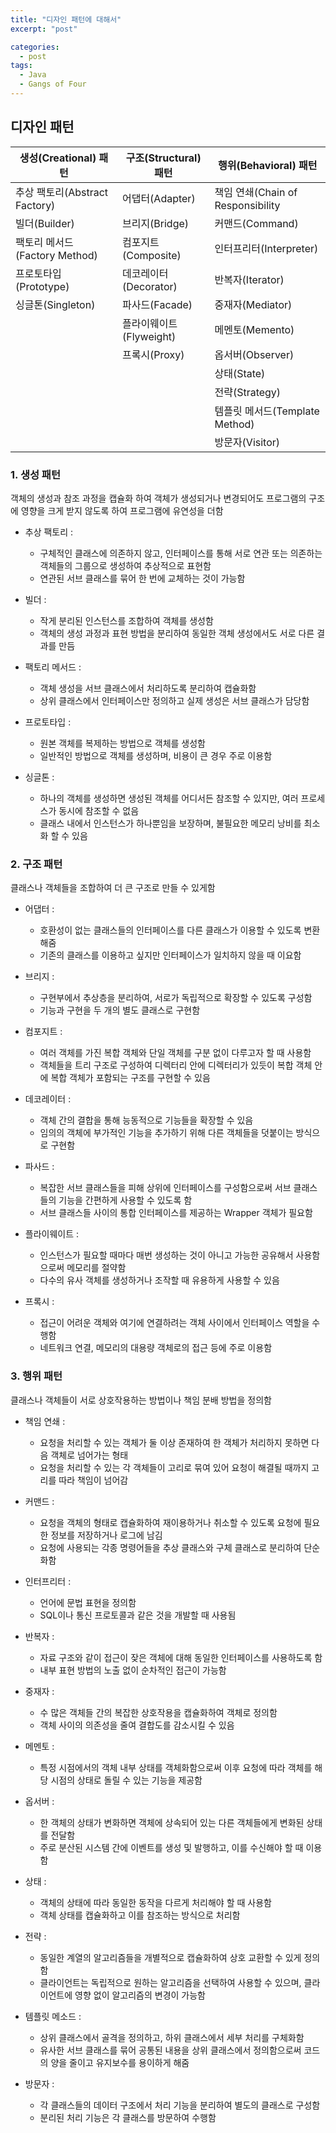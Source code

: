 ```yaml
---
title: "디자인 패턴에 대해서"
excerpt: "post"

categories:
  - post
tags:
  - Java
  - Gangs of Four
---
```


## 디자인 패턴

| 생성(Creational) 패턴        | 구조(Structural) 패턴 | 행위(Behavioral) 패턴             |
|--------------------------|-------------------|-------------------------------|
| 추상 팩토리(Abstract Factory) | 어댑터(Adapter)      | 책임 연쇄(Chain of Responsibility |
| 빌더(Builder)              | 브리지(Bridge)       | 커맨드(Command)                  |
| 팩토리 메서드(Factory Method)  | 컴포지트(Composite)   | 인터프리터(Interpreter)            |
| 프로토타입(Prototype)         | 데코레이터(Decorator)  | 반복자(Iterator)                 |
| 싱글톤(Singleton)           | 파사드(Facade)       | 중재자(Mediator)                 |
|                          | 플라이웨이트(Flyweight) | 메멘토(Memento)                  |
|                          | 프록시(Proxy)        | 옵서버(Observer)                 |
|                          |                   | 상태(State)                     |
|                          |                   | 전략(Strategy)                  |
|                          |                   | 템플릿 메서드(Template Method)      |
|                          |                   | 방문자(Visitor)                  |

### 1. 생성 패턴
객체의 생성과 참조 과정을 캡슐화 하여 객체가 생성되거나 변경되어도 프로그램의 구조에 영향을 크게 받지 않도록 하여 프로그램에 유연성을 더함

- 추상 팩토리 :
  - 구체적인 클래스에 의존하지 않고, 인터페이스를 통해 서로 연관 또는 의존하는 객체들의 그룹으로 생성하여 추상적으로 표현함
  - 연관된 서브 클래스를 묶어 한 번에 교체하는 것이 가능함


- 빌더 :
  - 작게 분리된 인스턴스를 조합하여 객체를 생성함
  - 객체의 생성 과정과 표현 방법을 분리하여 동일한 객체 생성에서도 서로 다른 결과를 만듬


- 팩토리 메서드 :
  - 객체 생성을 서브 클래스에서 처리하도록 분리하여 캡슐화함
  - 상위 클래스에서 인터페이스만 정의하고 실제 생성은 서브 클래스가 담당함


- 프로토타입 :
  - 원본 객체를 복제하는 방법으로 객체를 생성함
  - 일반적인 방법으로 객체를 생성하며, 비용이 큰 경우 주로 이용함


- 싱글톤 :
  - 하나의 객체를 생성하면 생성된 객체를 어디서든 참조할 수 있지만, 여러 프로세스가 동시에 참조할 수 없음
  - 클래스 내에서 인스턴스가 하나뿐임을 보장하며, 불필요한 메모리 낭비를 최소화 할 수 있음


### 2. 구조 패턴
클래스나 객체들을 조합하여 더 큰 구조로 만들 수 있게함

- 어댑터 :
  - 호환성이 없는 클래스들의 인터페이스를 다른 클래스가 이용할 수 있도록 변환해줌
  - 기존의 클래스를 이용하고 싶지만 인터페이스가 일치하지 않을 때 이요함

- 브리지 :
  - 구현부에서 추상층을 분리하여, 서로가 독립적으로 확장할 수 있도록 구성함
  - 기능과 구현을 두 개의 별도 클래스로 구현함


- 컴포지트 :
  - 여러 객체를 가진 복합 객체와 단일 객체를 구분 없이 다루고자 할 때 사용함
  - 객체들을 트리 구조로 구성하여 디렉터리 안에 디렉터리가 있듯이 복합 객체 안에 복합 객체가 포함되는 구조를 구현할 수 있음


- 데코레이터 :
  - 객체 간의 결합을 통해 능동적으로 기능들을 확장할 수 있음
  - 임의의 객체에 부가적인 기능을 추가하기 위해 다른 객체들을 덧붙이는 방식으로 구현함


- 파사드 :
  - 복잡한 서브 클래스들을 피해 상위에 인터페이스를 구성함으로써 서브 클래스들의 기능을 간편하게 사용할 수 있도록 함
  - 서브 클래스들 사이의 통합 인터페이스를 제공하는 Wrapper 객체가 필요함


- 플라이웨이트 :
  - 인스턴스가 필요할 때마다 매번 생성하는 것이 아니고 가능한 공유해서 사용함으로써 메모리를 절약함
  - 다수의 유사 객체를 생성하거나 조작할 때 유용하게 사용할 수 있음


- 프록시 :
  - 접근이 어려운 객체와 여기에 연결하려는 객체 사이에서 인터페이스 역할을 수행함
  - 네트워크 연결, 메모리의 대용량 객체로의 접근 등에 주로 이용함


### 3. 행위 패턴
클래스나 객체들이 서로 상호작용하는 방법이나 책임 분배 방법을 정의함

- 책임 연쇄 :
  - 요청을 처리할 수 있는 객체가 둘 이상 존재하여 한 객체가 처리하지 못하면 다음 객체로 넘어가는 형태
  - 요청을 처리할 수 있는 각 객체들이 고리로 묶여 있어 요청이 해결될 때까지 고리를 따라 책임이 넘어감


- 커맨드 :
  - 요청을 객체의 형태로 캡슐화하여 재이용하거나 취소할 수 있도록 요청에 필요한 정보를 저장하거나 로그에 남김
  - 요청에 사용되는 각종 명령어들을 추상 클래스와 구체 클래스로 분리하여 단순화함


- 인터프리터 :
  - 언어에 문법 표현을 정의함
  - SQL이나 통신 프로토콜과 같은 것을 개발할 때 사용됨


- 반복자 :
  - 자료 구조와 같이 접근이 잦은 객체에 대해 동일한 인터페이스를 사용하도록 함
  - 내부 표현 방법의 노출 없이 순차적인 접근이 가능함


- 중재자 :
  - 수 많은 객체들 간의 복잡한 상호작용을 캡슐화하여 객체로 정의함
  - 객체 사이의 의존성을 줄여 결합도를 감소시킬 수 있음


- 메멘토 :
  - 특정 시점에서의 객체 내부 상태를 객체화함으로써 이후 요청에 따라 객체를 해당 시점의 상태로 돌릴 수 있는 기능을 제공함


- 옵서버 :
  - 한 객체의 상태가 변화하면 객체에 상속되어 있는 다른 객체들에게 변화된 상태를 전달함
  - 주로 분산된 시스템 간에 이벤트를 생성 및 발행하고, 이를 수신해야 할 때 이용함


- 상태 :
  - 객체의 상태에 따라 동일한 동작을 다르게 처리해야 할 때 사용함
  - 객체 상태를 캡슐화하고 이를 참조하는 방식으로 처리함


- 전략 :
  - 동일한 계열의 알고리즘들을 개별적으로 캡슐화하여 상호 교환할 수 있게 정의함
  - 클라이언트는 독립적으로 원하는 알고리즘을 선택하여 사용할 수 있으며, 클라이언트에 영향 없이 알고리즘의 변경이 가능함


- 템플릿 메소드 :
  - 상위 클래스에서 골격을 정의하고, 하위 클래스에서 세부 처리를 구체화함
  - 유사한 서브 클래스를 묶어 공통된 내용을 상위 클래스에서 정의함으로써 코드의 양을 줄이고 유지보수를 용이하게 해줌


- 방문자 :
  - 각 클래스들의 데이터 구조에서 처리 기능을 분리하여 별도의 클래스로 구성함
  - 분리된 처리 기능은 각 클래스를 방문하여 수행함